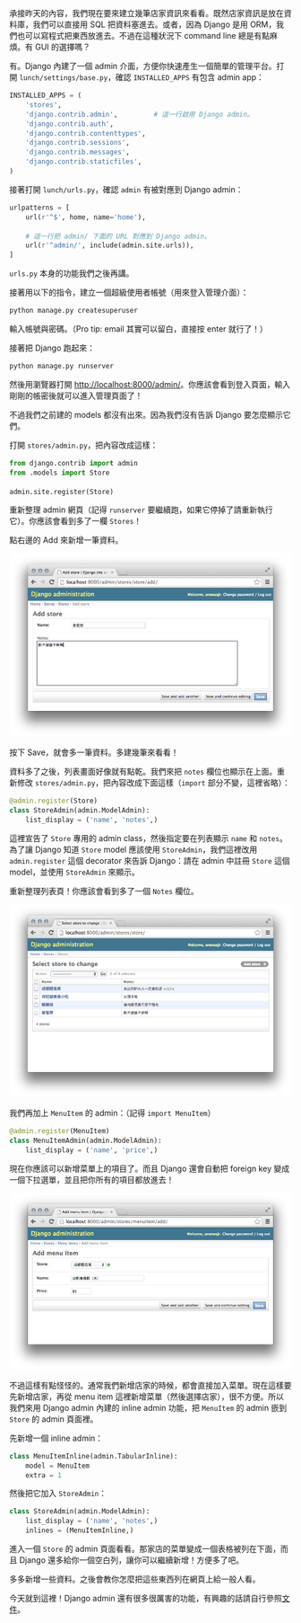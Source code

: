 承接昨天的內容，我們現在要來建立幾筆店家資訊來看看。既然店家資訊是放在資料庫，我們可以直接用 SQL 把資料塞進去。或者，因為 Django 是用 ORM，我們也可以寫程式把東西放進去。不過在這種狀況下 command line 總是有點麻煩。有 GUI 的選擇嗎？

有。Django 內建了一個 admin 介面，方便你快速產生一個簡單的管理平台。打開 `lunch/settings/base.py`，確認 `INSTALLED_APPS` 有包含 admin app：

```python
INSTALLED_APPS = (
    'stores',
    'django.contrib.admin',         # 這一行啟用 Django admin。
    'django.contrib.auth',
    'django.contrib.contenttypes',
    'django.contrib.sessions',
    'django.contrib.messages',
    'django.contrib.staticfiles',
) 
```

接著打開 `lunch/urls.py`，確認 `admin` 有被對應到 Django admin：

```python
urlpatterns = [
    url(r'^$', home, name='home'),

    # 這一行把 admin/ 下面的 URL 對應到 Django admin。
    url(r'^admin/', include(admin.site.urls)),
]
```

`urls.py` 本身的功能我們之後再講。

接著用以下的指令，建立一個超級使用者帳號（用來登入管理介面）：

```bash
python manage.py createsuperuser
```

輸入帳號與密碼。（Pro tip: email 其實可以留白，直接按 enter 就行了！）

接著把 Django 跑起來：

```bash
python manage.py runserver
```

然後用瀏覽器打開 <http://localhost:8000/admin/>。你應該會看到登入頁面，輸入剛剛的帳密後就可以進入管理頁面了！

不過我們之前建的 models 都沒有出來。因為我們沒有告訴 Django 要怎麼顯示它們。

打開 `stores/admin.py`，把內容改成這樣：

```python
from django.contrib import admin
from .models import Store

admin.site.register(Store)
```

重新整理 admin 網頁（記得 `runserver` 要繼續跑，如果它停掉了請重新執行它）。你應該會看到多了一欄 `Stores`！

點右邊的 Add 來新增一筆資料。

![](assets/django-admin-add.png)

按下 Save，就會多一筆資料。多建幾筆來看看！

資料多了之後，列表畫面好像就有點乾。我們來把 `notes` 欄位也顯示在上面。重新修改 `stores/admin.py`，把內容改成下面這樣（`import` 部分不變，這裡省略）：

```python
@admin.register(Store)
class StoreAdmin(admin.ModelAdmin):
    list_display = ('name', 'notes',)
```

這裡宣告了 `Store` 專用的 admin class，然後指定要在列表顯示 `name` 和 `notes`。為了讓 Django 知道 `Store` model 應該使用 `StoreAdmin`，我們這裡改用 `admin.register` 這個 decorator 來告訴 Django：請在 admin 中註冊 `Store` 這個 model，並使用 `StoreAdmin` 來顯示。

重新整理列表頁！你應該會看到多了一個 `Notes` 欄位。

![](assets/django-admin-list.png)

我們再加上 `MenuItem` 的 admin：（記得 `import MenuItem`）

```python
@admin.register(MenuItem)
class MenuItemAdmin(admin.ModelAdmin):
    list_display = ('name', 'price',)
```

現在你應該可以新增菜單上的項目了。而且 Django 還會自動把 foreign key 變成一個下拉選單，並且把你所有的項目都放進去！

![](assets/django-admin-add-menu-item.png)

不過這樣有點怪怪的。通常我們新增店家的時候，都會直接加入菜單。現在這樣要先新增店家，再從 menu item 這裡新增菜單（然後選擇店家），很不方便。所以我們來用 Django admin 內建的 inline admin 功能，把 `MenuItem` 的 admin 嵌到 `Store` 的 admin 頁面裡。

先新增一個 inline admin：

```python
class MenuItemInline(admin.TabularInline):
    model = MenuItem
    extra = 1
```

然後把它加入 `StoreAdmin`：

```python
class StoreAdmin(admin.ModelAdmin):
    list_display = ('name', 'notes',)
    inlines = (MenuItemInline,)
```

進入一個 `Store` 的 admin 頁面看看。那家店的菜單變成一個表格被列在下面，而且 Django 還多給你一個空白列，讓你可以繼續新增！方便多了吧。

多多新增一些資料。之後會教你怎麼把這些東西列在網頁上給一般人看。

今天就到這裡！Django admin 還有很多很厲害的功能，有興趣的話請自行參照[文件](https://docs.djangoproject.com/en/dev/ref/contrib/admin/)。

